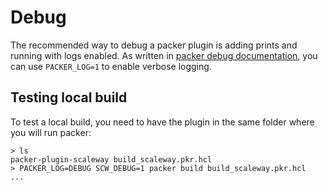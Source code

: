 # Debug

The recommended way to debug a packer plugin is adding prints and running with logs enabled.
As written in [packer debug documentation](https://developer.hashicorp.com/packer/docs/debugging), you can use `PACKER_LOG=1` to enable verbose logging.

## Testing local build

To test a local build, you need to have the plugin in the same folder where you will run packer:


```
> ls
packer-plugin-scaleway build_scaleway.pkr.hcl
> PACKER_LOG=DEBUG SCW_DEBUG=1 packer build build_scaleway.pkr.hcl
...
```
